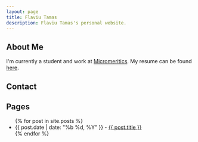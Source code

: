 ```yaml
---
layout: page
title: Flaviu Tamas
description: Flaviu Tamas's personal website.
---
```


## About Me

I'm currently a student and work at [Micromeritics]. My resume can be found [here][resume].

[micromeritics]: http://www.micromeritics.com/
[resume]: https://drive.google.com/open?id=0B9O7w68iCyWFVFdHMkJYSUxwLUE

## Contact
<a href="mailto:me@flaviutamas.com"><i class="icon-big icon-mail-squared"></i></a>
<a href="https://github.com/flaviut/"><i class="icon-big icon-github-squared"></i></a>

## Pages
<ul>
{% for post in site.posts %}
  <li>{{ post.date | date: "%b %d, %Y" }} - <a href="{{ post.url }}/">{{ post.title }}</a></li>
{% endfor %}
</ul>
